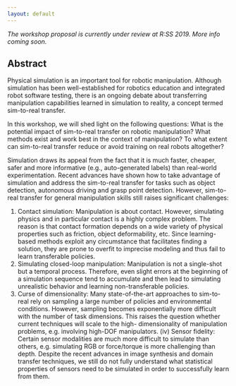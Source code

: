 ```yaml
---
layout: default
---
```


*The workshop proposal is currently under review at R:SS 2019. More info coming soon.*

## Abstract

Physical simulation is an important tool for robotic manipulation. Although simulation has been well-established for robotics education and integrated robot software testing, there is an ongoing debate about transferring manipulation capabilities learned in simulation to reality, a concept termed sim-to-real transfer.

In this workshop, we will shed light on the following questions: What is the potential impact of sim-to-real transfer on robotic manipulation? What methods exist and work best in the context of manipulation? To what extent can sim-to-real transfer reduce or avoid training on real robots altogether?

Simulation draws its appeal from the fact that it is much faster, cheaper, safer and more informative (e.g., auto-generated labels) than real-world experimentation. Recent advances have shown how to take advantage of simulation and address the sim-to-real transfer for tasks such as object detection, autonomous driving and grasp point detection. However, sim-to-real transfer for general manipulation skills still raises significant challenges:

1. Contact simulation: Manipulation is about contact. However, simulating physics and in particular contact is a highly complex problem. The reason is that contact formation depends on a wide variety of physical properties such as friction, object deformability, etc. Since learning-based methods exploit any circumstance that facilitates finding a solution, they are prone to overfit to imprecise modeling and thus fail to learn transferable policies.
2. Simulating closed-loop manipulation: Manipulation is not a single-shot but a temporal process. Therefore, even slight errors at the beginning of a simulation sequence tend to accumulate and then lead to simulating unrealistic behavior and learning non-transferable policies.
3. Curse of dimensionality: Many state-of-the-art approaches to sim-to-real rely
on sampling a large number of policies and environmental conditions. However, sampling becomes exponentially more difficult with the number of task dimensions. This raises the question whether current techniques will scale to the high- dimensionality of manipulation problems, e.g. involving high-DOF manipulators. (iv) Sensor fidelity: Certain sensor modalities are much more difficult to simulate than others, e.g. simulating RGB or force/torque is more challenging than depth. Despite the recent advances in image synthesis and domain transfer techniques, we still do not fully understand what statistical properties of sensors need to be simulated in order to successfully learn from them.

<!--
We encourage researchers to submit their contributions, addressing, but not limited to the following questions:

* Learning from low-fidelity simulation: Assuming that sensor and contact simulation will never be perfect. How can we learn in simulation despite these well-known shortcomings? How can we go beyond standard techniques such as pre-train/fine tune or residual learning to learn from simulation?
* Manipulation-specific sensing: Significant progress has been made in perceptual simulation, in particular using visual sensing. What is the fidelity of manipulation-specific sensors such as force/torque or tactile sensors? Which vision-related sim-to-real techniques can be transferred to manipulation-specific sensors?
* Grasping: How do we address the curse of dimensionality in simulating grasping when moving from pinch-/suction-based grippers to more complex hands?
* Open-loop vs. closed-loop: Sim-to-real for manipulation shines in open-loop contexts, for example when predicting a grasp pose from a single image. How can we apply sim-to-real to learn high-frequency closed-loop behavior, where modeling errors can have catastrophic effects due to the accumulation of errors?
* Interleaving learning in simulation and reality: What are effective techniques to combine learning in simulation and reality to reduce sample complexity of pure real-world learning?
* Real-to-sim: To what extent can simulation benefit from real? For example, how can we learn about physical properties from real data in order to simulate better?
* Generative modeling of sensors: What methods are there to improve generative modeling of sensor outputs? How can we transfer across sensors and prevent overfitting to both specific sensor models and to their sensor properties?
* Beyond domain randomization:
    * Domain randomization enforces invariance to irrelevant aspects of
the environment by simulating a vast quantity of irrelevant information. What are ways to incorporate the relevant information more directly into the learner?
    * Is domain randomization a good way forward when scaling up problems to high-dimensional robot embodiments?
* Simulation software and datasets: What are missing features in current simulation software required for sim-to-real for manipulation? Are there manipulation-specific datasets we imagine to be useful for sim-to-real for manipulation?
* What are other approaches for advancing manipulation with sim-to-real that are not listed here?

-->

<!--
---
-->

<!-- ## News -->
<!-- {% for post in site.posts %}
  <article>
    <h3 id="news-{{ forloop.index }}">
       {{ post.title }}
    </h3>
    <p>
    <small>posted at <time datetime="{{ post.date | date: "%Y-%m-%d" }}">{{ post.date | date_to_long_string }}</time> &middot; by {{ post.user }}</small>
    </p>
    {{ post.content }}
  </article>
{% endfor %} -->
